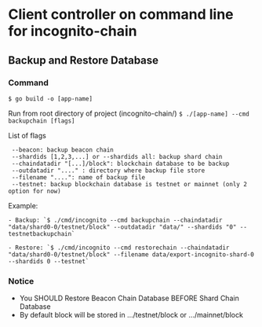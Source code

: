 # Client controller on command line for incognito-chain

## Backup and Restore Database
### Command
`$ go build -o [app-name]`

Run from root directory of project (incognito-chain/)
`$ ./[app-name] --cmd backupchain [flags]`

List of flags
```$xslt
 --beacon: backup beacon chain
 --shardids [1,2,3,...] or --shardids all: backup shard chain
 --chaindatadir "[...]/block": blockchain database to be backup
 --outdatadir "...." : directory where backup file store
 --filename "....": name of backup file
 --testnet: backup blockchain database is testnet or mainnet (only 2 option for now)  
```

Example:

    - Backup: `$ ./cmd/incognito --cmd backupchain --chaindatadir "data/shard0-0/testnet/block" --outdatadir "data/" --shardids "0" --testnetbackupchain`
    
    - Restore: `$ ./cmd/incognito --cmd restorechain --chaindatadir "data/shard0-0/testnet/block" --filename data/export-incognito-shard-0 --shardids 0 --testnet`

### Notice
- You SHOULD Restore Beacon Chain Database BEFORE Shard Chain Database
- By default block will be stored in .../testnet/block or .../mainnet/block
